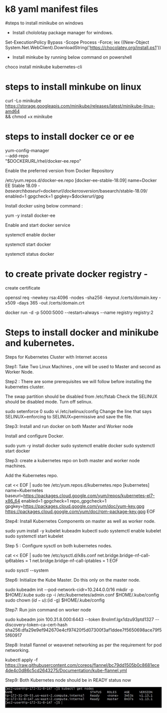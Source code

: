 # k8 yaml manifest files


#steps to install minikube on windows

- Install chololotay package manager for windows.

Set-ExecutionPolicy Bypass -Scope Process -Force; iex ((New-Object System.Net.WebClient).DownloadString('https://chocolatey.org/install.ps1'))

- Install minkube by running below command on powershell

choco install minikube kubernetes-cli

# steps to install minkube on linux
curl -Lo minikube https://storage.googleapis.com/minikube/releases/latest/minikube-linux-amd64 \
  && chmod +x minikube
  



# steps to install docker ce or ee

yum-config-manager \
--add-repo \
"$DOCKERURL/rhel/docker-ee.repo"

Enable the preferred version from Docker Repository 

/etc/yum.repos.d/docker-ee.repo
[docker-ee-stable-18.09]
name=Docker EE Stable 18.09 - $basearch
baseurl=$dockerurl/$dockerosversion/$basearch/stable-18.09/
enabled=1
gpgcheck=1
gpgkey=$dockerurl/gpg

Install docker using below command : 

yum -y install docker-ee


Enable and start docker service

systemctl enable docker

systemctl start  docker

systemctl status docker

# to create private docker registry - 

create certificate 

openssl req -newkey rsa:4096 -nodes -sha256 -keyout /certs/domain.key -x509 -days 365 -out /certs/domain.crt



docker run -d -p 5000:5000 --restart=always --name registry registry:2




# Steps to install docker and minikube and kubernetes.

Steps for Kubernetes Cluster with Internet access

Step1: Take Two Linux Machines , one will be used to Master and second as Worker Node.

Step2 : There are some prerequisites we will follow before installing the kubernetes cluster.

The swap partition should be disabled from /etc/fstab
Check the SELINUX should be disabled mode.
Turn off selinux.

sudo setenforce 0
sudo vi /etc/selinux/config
Change the line that says SELINUX=enforcing to SELINUX=permissive and save the file.

Step3: Install and run docker on both Master and Worker node

Install and configure Docker.

sudo yum -y install docker
sudo systemctl enable docker
sudo systemctl start docker

Step3: create a kubernetes repo on both master and worker node machines.

Add the Kubernetes repo.

cat << EOF | sudo tee /etc/yum.repos.d/kubernetes.repo
[kubernetes]
name=Kubernetes
baseurl=https://packages.cloud.google.com/yum/repos/kubernetes-el7-x86_64
enabled=1
gpgcheck=1
repo_gpgcheck=1
gpgkey=https://packages.cloud.google.com/yum/doc/yum-key.gpg https://packages.cloud.google.com/yum/doc/rpm-package-key.gpg
EOF


Step4: Install Kubernetes Components on master as well as worker node.

sudo yum install -y kubelet kubeadm kubectl
sudo systemctl enable kubelet
sudo systemctl start kubelet

Step 5 :  Configure sysctl on both kubernetes nodes.

cat << EOF | sudo tee /etc/sysctl.d/k8s.conf
net.bridge.bridge-nf-call-ip6tables = 1
net.bridge.bridge-nf-call-iptables = 1
EOF

sudo sysctl --system

Step6: Initialize the Kube Master. Do this only on the master node.

sudo kubeadm init --pod-network-cidr=10.244.0.0/16
mkdir -p $HOME/.kube
sudo cp -i /etc/kubernetes/admin.conf $HOME/.kube/config
sudo chown $(id -u):$(id -g) $HOME/.kube/config



Step7: Run join command on worker node

sudo kubeadm join 100.31.8.000:6443 --token 8nolmf.lgx1dzu93ptd1327 --discovery-token-ca-cert-hash sha256:dfa29e9ef942670e4cf97420f5d07300f3af1ddee7f5650698ace79f55f60917





Step8: Install flannel or weavenet networking as per the requirement for pod networking.

kubectl apply -f https://raw.githubusercontent.com/coreos/flannel/bc79dd1505b0c8681ece4de4c0d86c5cd2643275/Documentation/kube-flannel.yml

Step9: Both Kubernetes node should be in READY status now

![Screenshot](kube_READY.JPG)




